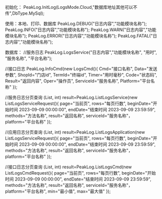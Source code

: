 ﻿初始化：
PeakLog.InitLog(LogsMode.Cloud,"数据库地址其他可以不传",DbType.MySql);

使用：本地、打印、数据库
PeakLog.DEBUG("日志内容","功能模块名称");
PeakLog.INFO("日志内容","功能模块名称");
PeakLog.WARN("日志内容","功能模块名称");
PeakLog.ERROR("日志内容","功能模块名称");
PeakLog.FATAL("日志内容","功能模块名称");

数据库：
//服务日志
PeakLog.LogsService("日志内容","功能模块名称", "用时", "服务名称", "平台名称");

//接口日志
PeakLog.InfoCmd(new LogsCmd(){
	Cmd="接口名称",
	Data="发送参数",
	ShopId="门店id",
	TermId="终端id",
	Timer="用时毫秒",
	Code="状态码",
	Result="返回内容",
	Oper="操作员",
	ServiceId="服务名称",
	Platform="平台名称"
});

//服务日志分页查询
(List<LogsService>, int) result=PeakLog.ListLogsService(new ListLogsServiceRequest(){
	page="当前页",
	rows="每页行数",
	beginDate="开始时间 2023-09-09 00:00:00",
	endDate="结束时间 2023-09-09 23:59:59",
	methods="方法名称",
	result="返回名称",
	serviceId="服务名称"，
	platform="平台名称"
});

//应用日志分页查询
(List<LogsApplication>, int) result=PeakLog.ListLogsApplication(new ListLogsServiceRequest(){
	page="当前页",
	rows="每页行数",
	beginDate="开始时间 2023-09-09 00:00:00",
	endDate="结束时间 2023-09-09 23:59:59",
	methods="方法名称",
	result="返回名称",
	serviceId="服务名称"，
	platform="平台名称"
});


//接口日志分页查询
(List<LogsCmd>, int) result=PeakLog.ListLogsCmd(new ListLogsCmdRequest(){
	page="当前页",
	rows="每页行数",
	beginDate="开始时间 2023-09-09 00:00:00",
	endDate="结束时间 2023-09-09 23:59:59",
	methods="方法名称",
	result="返回名称",
	serviceId="服务名称"，
	platform="平台名称",
	min="最小值",
	max="最大值"
});


